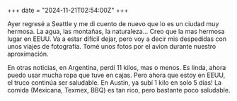+++
date = "2024-11-21T02:54:00Z"
+++

Ayer regresé a Seattle y me di cuento de nuevo que lo es un ciudad muy hermosa. La agua, las montañas, la naturaleza… Creo que la mas hermosa lugar en EEUU. Va a estar difícil dejar, pero voy a decir mis despedidas con unos viajes de fotografía. Tomé unos fotos por el avion durante nuestro aproximación.

En otras noticias, en Argentina, perdí 11 kilos, mas o menos. Es linda, ahora puedo usar mucha ropa que tuve en cajas. Pero ahora que estoy en EEUU, el truco continúa ser saludable. En Austin, ya subí 1 kilo en solo 5 días! La comida (Mexicana, Texmex, BBQ) es tan rico, pero bastante poco saludable.
